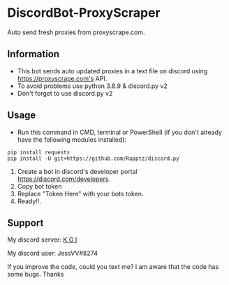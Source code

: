 # DiscordBot-ProxyScraper

Auto send fresh proxies from proxyscrape.com.

## Information
- This bot sends auto updated proxies in a text file on discord using https://proxyscrape.com's API.
- To avoid problems use python 3.8.9 & discord.py v2
- Don't forget to use discord.py v2
## Usage
- Run this command in CMD, terminal or PowerShell (if you don't already have the following modules installed):
```
pip install requests
pip install -U git+https://github.com/Rapptz/discord.py
```
1. Create a bot in discord's developer portal https://discord.com/developers.
2. Copy bot token
3. Replace "Token Here" with your bots token.
4. Ready!!.

## Support

My discord server: [K O I](https://dsc.gg/k-o-i)

My discord user: JessVV#8274

If you improve the code, could you text me? I am aware that the code has some bugs. Thanks
